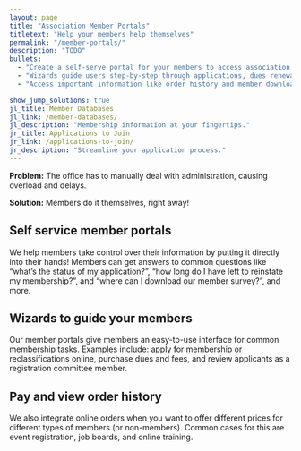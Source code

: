 ```yaml
---
layout: page
title: "Association Member Portals"
titletext: "Help your members help themselves"
permalink: "/member-portals/"
description: "TODO"
bullets:
  - "Create a self-serve portal for your members to access association services."
  - "Wizards guide users step-by-step through applications, dues renewal, and more/"
  - "Access important information like order history and member downloads."

show_jump_solutions: true
jl_title: Member Databases
jl_link: /member-databases/
jl_description: "Membership information at your fingertips."
jr_title: Applications to Join
jr_link: /applications-to-join/
jr_description: "Streamline your application process."
---
```


**Problem:** The office has to manually deal with administration, causing overload and delays.

**Solution:** Members do it themselves, right away!

## Self service member portals

We help members take control over their information by putting it directly into their hands! Members can get answers to common questions like “what’s the status of my application?”, “how long do I have left to reinstate my membership?”, and “where can I download our member survey?”, and more.

## Wizards to guide your members

Our member portals give members an easy-to-use interface for common membership tasks. Examples include: apply for membership or reclassifications online, purchase dues and fees, and review applicants as a registration committee member.

## Pay and view order history

We also integrate online orders when you want to offer different prices for different types of members (or non-members). Common cases for this are event registration, job boards, and online training.


